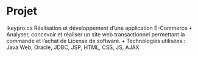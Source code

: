 # Projet
Ikeypro.ca
Réalisation et développement d’une application E-Commerce
•	Analyser, concevoir et réaliser un site web transactionnel permettant la commande et l’achat de License de software.
•	Technologies utilisées : Java Web, Oracle, JDBC, JSP, HTML, CSS, JS, AJAX

